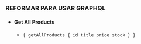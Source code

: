 ### REFORMAR PARA USAR GRAPHQL
- #### Get All Products
  - `{
  getAllProducts {
    id
    title
    price
    stock
  }
}`